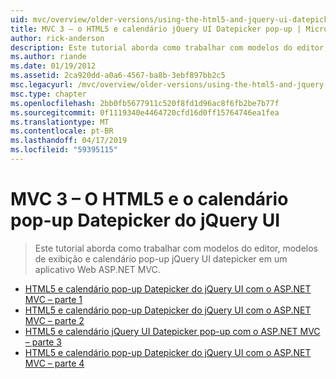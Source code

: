 ```yaml
---
uid: mvc/overview/older-versions/using-the-html5-and-jquery-ui-datepicker-popup-calendar-with-aspnet-mvc/index
title: MVC 3 – o HTML5 e calendário jQuery UI Datepicker pop-up | Microsoft Docs
author: rick-anderson
description: Este tutorial aborda como trabalhar com modelos do editor, modelos de exibição e calendário pop-up jQuery UI datepicker em um aplicativo Web ASP.NET MVC.
ms.author: riande
ms.date: 01/19/2012
ms.assetid: 2ca920dd-a0a6-4567-ba8b-3ebf897bb2c5
msc.legacyurl: /mvc/overview/older-versions/using-the-html5-and-jquery-ui-datepicker-popup-calendar-with-aspnet-mvc
msc.type: chapter
ms.openlocfilehash: 2bb0fb5677911c520f8fd1d96ac8f6fb2be7b77f
ms.sourcegitcommit: 0f1119340e4464720cfd16d0ff15764746ea1fea
ms.translationtype: MT
ms.contentlocale: pt-BR
ms.lasthandoff: 04/17/2019
ms.locfileid: "59395115"
---
```

# <a name="mvc-3---the-html5-and-jquery-ui-datepicker-popup-calendar"></a>MVC 3 – O HTML5 e o calendário pop-up Datepicker do jQuery UI

> Este tutorial aborda como trabalhar com modelos do editor, modelos de exibição e calendário pop-up jQuery UI datepicker em um aplicativo Web ASP.NET MVC.


- [HTML5 e calendário pop-up Datepicker do jQuery UI com o ASP.NET MVC – parte 1](using-the-html5-and-jquery-ui-datepicker-popup-calendar-with-aspnet-mvc-part-1.md)
- [HTML5 e calendário pop-up Datepicker do jQuery UI com o ASP.NET MVC – parte 2](using-the-html5-and-jquery-ui-datepicker-popup-calendar-with-aspnet-mvc-part-2.md)
- [HTML5 e calendário jQuery UI Datepicker pop-up com o ASP.NET MVC – parte 3](using-the-html5-and-jquery-ui-datepicker-popup-calendar-with-aspnet-mvc-part-3.md)
- [HTML5 e calendário pop-up Datepicker do jQuery UI com o ASP.NET MVC – parte 4](using-the-html5-and-jquery-ui-datepicker-popup-calendar-with-aspnet-mvc-part-4.md)
